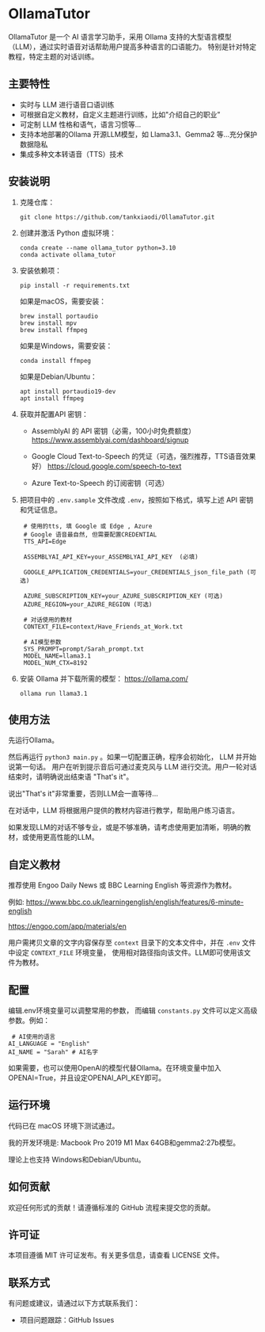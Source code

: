 # OllamaTutor

OllamaTutor 是一个 AI 语言学习助手，采用 Ollama 支持的大型语言模型（LLM），通过实时语音对话帮助用户提高多种语言的口语能力。
特别是针对特定教程，特定主题的对话训练。

## 主要特性

- 实时与 LLM 进行语音口语训练
- 可根据自定义教材，自定义主题进行训练，比如"介绍自己的职业”
- 可定制 LLM 性格和语气，语言习惯等...
- 支持本地部署的Ollama 开源LLM模型，如 Llama3.1、Gemma2 等...充分保护数据隐私
- 集成多种文本转语音（TTS）技术

## 安装说明

1. 克隆仓库：
   ```
   git clone https://github.com/tankxiaodi/OllamaTutor.git
   ```

2. 创建并激活 Python 虚拟环境：
   ```
   conda create --name ollama_tutor python=3.10
   conda activate ollama_tutor
   ```

3. 安装依赖项：
   ```
   pip install -r requirements.txt
   ```
   
   如果是macOS，需要安装：
   ```
   brew install portaudio
   brew install mpv
   brew install ffmpeg
   ```
   
   如果是Windows，需要安装：
   ```
   conda install ffmpeg
   ```

   如果是Debian/Ubuntu：
   ```
   apt install portaudio19-dev
   apt install ffmpeg
   ```

4. 获取并配置API 密钥：
   - AssemblyAI 的 API 密钥（必需，100小时免费额度）
   https://www.assemblyai.com/dashboard/signup

   - Google Cloud Text-to-Speech 的凭证（可选，强烈推荐，TTS语音效果好）
   https://cloud.google.com/speech-to-text
   
   - Azure Text-to-Speech 的订阅密钥（可选）


5. 把项目中的 `.env.sample` 文件改成 `.env`，按照如下格式，填写上述 API 密钥和凭证信息。

   ```
    # 使用的tts, 填 Google 或 Edge , Azure
    # Google 语音最自然, 但需要配置CREDENTIAL
    TTS_API=Edge

    ASSEMBLYAI_API_KEY=your_ASSEMBLYAI_API_KEY  (必填)

    GOOGLE_APPLICATION_CREDENTIALS=your_CREDENTIALS_json_file_path (可选)

    AZURE_SUBSCRIPTION_KEY=your_AZURE_SUBSCRIPTION_KEY (可选)
    AZURE_REGION=your_AZURE_REGION (可选)

    # 对话使用的教材
    CONTEXT_FILE=context/Have_Friends_at_Work.txt

    # AI模型参数
    SYS_PROMPT=prompt/Sarah_prompt.txt
    MODEL_NAME=llama3.1
    MODEL_NUM_CTX=8192
    ```

6. 安装 Ollama 并下载所需的模型：
    https://ollama.com/
   ```
   ollama run llama3.1
   ```

## 使用方法

先运行Ollama。

然后再运行 `python3 main.py` 。如果一切配置正确，程序会初始化， LLM 并开始说第一句话。
用户在听到提示音后可通过麦克风与 LLM 进行交流。用户一轮对话结束时，请明确说出结束语 "That's it"。

说出"That's it"非常重要，否则LLM会一直等待...

在对话中，LLM 将根据用户提供的教材内容进行教学，帮助用户练习语言。

如果发现LLM的对话不够专业，或是不够准确，请考虑使用更加清晰，明确的教材，或使用更高性能的LLM。

## 自定义教材

推荐使用 Engoo Daily News 或 BBC Learning English 等资源作为教材。

例如:
https://www.bbc.co.uk/learningenglish/english/features/6-minute-english

https://engoo.com/app/materials/en

用户需拷贝文章的文字内容保存至 `context` 目录下的文本文件中，并在 `.env` 文件中设定 `CONTEXT_FILE` 环境变量，
使用相对路径指向该文件。LLM即可使用该文件为教材。

## 配置

编辑.env环境变量可以调整常用的参数， 而编辑 `constants.py` 文件可以定义高级参数。例如：
```
 # AI使用的语言
AI_LANGUAGE = "English"
AI_NAME = "Sarah" # AI名字

```

如果需要，也可以使用OpenAI的模型代替Ollama。在环境变量中加入OPENAI=True，并且设定OPENAI_API_KEY即可。

## 运行环境

代码已在 macOS 环境下测试通过。

我的开发环境是: Macbook Pro 2019 M1 Max 64GB和gemma2:27b模型。

理论上也支持 Windows和Debian/Ubuntu。

## 如何贡献

欢迎任何形式的贡献！请遵循标准的 GitHub 流程来提交您的贡献。

## 许可证

本项目遵循 MIT 许可证发布。有关更多信息，请查看 LICENSE 文件。

## 联系方式

有问题或建议，请通过以下方式联系我们：
- 项目问题跟踪：GitHub Issues